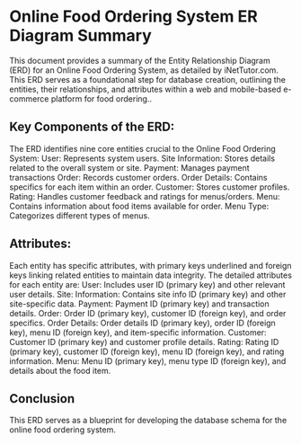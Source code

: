 # Online Food Ordering System ER Diagram Summary

This document provides a summary of the Entity Relationship Diagram (ERD) for an Online Food Ordering System, as detailed by iNetTutor.com. This ERD serves as a foundational step for database creation, outlining the entities, their relationships, and attributes within a web and mobile-based e-commerce platform for food ordering..

## Key Components of the ERD:

The ERD identifies nine core entities crucial to the Online Food Ordering System:
User: Represents system users.
Site Information: Stores details related to the overall system or site.
Payment: Manages payment transactions
Order: Records customer orders.
Order Details: Contains specifics for each item within an order.
Customer: Stores customer profiles.
Rating: Handles customer feedback and ratings for menus/orders.
Menu: Contains information about food items available for order.
Menu Type: Categorizes different types of menus.

## Attributes:

Each entity has specific attributes, with primary keys underlined and foreign keys linking related entities to maintain data integrity. The detailed attributes for each entity are:
User: Includes user ID (primary key) and other relevant user details.
Site: Information: Contains site info ID (primary key) and other site-specific data.
Payment: Payment ID (primary key) and transaction details.
Order: Order ID (primary key), customer ID (foreign key), and order specifics.
Order Details: Order details ID (primary key), order ID (foreign key), menu ID (foreign key), and item-specific information.
Customer: Customer ID (primary key) and customer profile details.
Rating: Rating ID (primary key), customer ID (foreign key), menu ID (foreign key), and rating information.
Menu: Menu ID (primary key), menu type ID (foreign key), and details about the food item.

## Conclusion
This ERD serves as a blueprint for developing the database schema for the online food ordering system.

